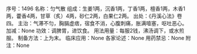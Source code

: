 序号：1496
名称：匀气散
组成：生姜1两，沉香1两，丁香1两，檀香1两，木香1两，藿香4两，甘草（炙）4两，砂仁2两，白果仁2两。
出处：《丹溪心法》卷四。
主治：气滞不匀，胸膈虚痞，宿食不消，心腹刺痛，胀满噎塞，呕吐恶心。
加减：None
功效：调脾胃，进饮食。
用法用量：每服2钱，沸汤调下，或水煎服。
制备方法：上为末。
临床应用：None
各家论述：None
用药禁忌：None
附注：None
